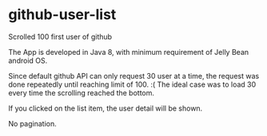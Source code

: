 # github-user-list
Scrolled 100 first user of github

The App is developed in Java 8, with minimum requirement of Jelly Bean android OS.

Since default github API can only request 30 user at a time, the request was done repeatedly until reaching limit of 100. :(
The ideal case was to load 30 every time the scrolling reached the bottom.

If you clicked on the list item, the user detail will be shown.

No pagination.
